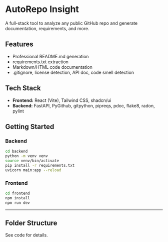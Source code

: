 # AutoRepo Insight

A full-stack tool to analyze any public GitHub repo and generate documentation, requirements, and more.

## Features
- Professional README.md generation
- requirements.txt extraction
- Markdown/HTML code documentation
- .gitignore, license detection, API doc, code smell detection

## Tech Stack
- **Frontend:** React (Vite), Tailwind CSS, shadcn/ui
- **Backend:** FastAPI, PyGithub, gitpython, pipreqs, pdoc, flake8, radon, pylint

## Getting Started

### Backend
```bash
cd backend
python -m venv venv
source venv/bin/activate
pip install -r requirements.txt
uvicorn main:app --reload
```

### Frontend
```bash
cd frontend
npm install
npm run dev
```

---

## Folder Structure
See code for details. 